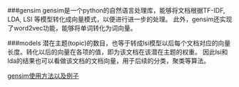 ###gensim
gensim是一个python的自然语言处理库，能够将文档根据TF-IDF, LDA, LSI 等模型转化成向量模式，以便进行进一步的处理。
此外，gensim还实现了word2vec功能，能够将单词转化为词向量。

###models
潜在主题(topic)的数目，也等于转成lsi模型以后每个文档对应的向量长度。转化以后的向量在各项的值，即为该文档在该潜在主题的权重。
因此lsi和lda的结果也可以看做该文档的文档向量，用于后续的分类，聚类等算法。



[gensim使用方法以及例子](https://blog.csdn.net/u014595019/article/details/52218249)
[](https://blog.csdn.net/u014595019/article/details/52433754)